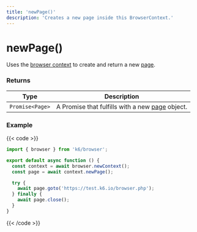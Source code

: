 ```yaml
---
title: 'newPage()'
description: 'Creates a new page inside this BrowserContext.'
---
```


# newPage()

Uses the [browser context](https://grafana.com/docs/k6/<K6_VERSION>/javascript-api/k6-experimental/browser/browsercontext) to create and return a new [page](https://grafana.com/docs/k6/<K6_VERSION>/javascript-api/k6-experimental/browser/page/).

### Returns

| Type            | Description                                                                                                                              |
| --------------- | ---------------------------------------------------------------------------------------------------------------------------------------- |
| `Promise<Page>` | A Promise that fulfills with a new [page](https://grafana.com/docs/k6/<K6_VERSION>/javascript-api/k6-experimental/browser/page/) object. |

### Example

{{< code >}}

```javascript
import { browser } from 'k6/browser';

export default async function () {
  const context = await browser.newContext();
  const page = await context.newPage();

  try {
    await page.goto('https://test.k6.io/browser.php');
  } finally {
    await page.close();
  }
}
```

{{< /code >}}
